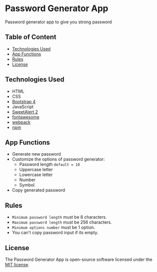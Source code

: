 # Password Generator App
Password generator app to give you strong password

## Table of Content
* [Technologies Used](#technologies-used)
* [App Functions](#app-functions)
* [Rules](#rules)
* [License](#license)

## Technologies Used
* HTML
* CSS
* [Bootstrap 4](https://getbootstrap.com/)
* JavaScript
* [SweetAlert 2](https://sweetalert2.github.io/)
* [fontawesome](https://fontawesome.com/)
* [webpack](https://webpack.js.org/)
* [npm](https://www.npmjs.com/)

## App Functions
* Generate new password
* Customize the options of password generator:
    * Password length `` default = 10 ``
    * Uppercase letter
    * Lowercase letter
    * Number
    * Symbol
* Copy generated password

## Rules
* ``Minimum password length`` must be 8 characters.
* ``Maximum password length`` must be 256 characters.
* ``Minimum options number`` must be 1 option.
* You can't copy password input if its empty.

## License
The Password Generator App is open-source software licensed under the [MIT license](https://opensource.org/licenses/MIT).
